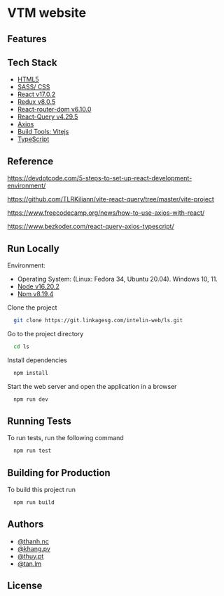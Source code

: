 # VTM website

## Features

## Tech Stack

- [HTML5](https://developer.mozilla.org/en-US/docs/Glossary/HTML5)
- [SASS/ CSS](https://sass-lang.com/install)
- [React v17.0.2](https://legacy.reactjs.org/)
- [Redux v8.0.5](https://react-redux.js.org/)
- [React-router-dom v6.10.0](react-router-dom)
- [React-Query v4.29.5](https://tanstack.com/query/v3)
- [Axios](https://github.com/axios/axios)
- [Build Tools: Vitejs](https://vitejs.dev/guide)
- [TypeScript](https://www.typescriptlang.org)

## Reference

https://devdotcode.com/5-steps-to-set-up-react-development-environment/

https://github.com/TLRKiliann/vite-react-query/tree/master/vite-project

https://www.freecodecamp.org/news/how-to-use-axios-with-react/

https://www.bezkoder.com/react-query-axios-typescript/

## Run Locally

Environment:

- Operating System: (Linux: Fedora 34, Ubuntu 20.04). Windows 10, 11.
- [Node v16.20.2](https://nodejs.org/en/blog/release/v16.20.2)
- [Npm v8.19.4](https://www.npmjs.com/package/npm/v/8.19.4)

Clone the project

```bash
  git clone https://git.linkagesg.com/intelin-web/ls.git
```

Go to the project directory

```bash
  cd ls
```

Install dependencies

```bash
  npm install
```

Start the web server and open the application in a browser

```bash
  npm run dev
```

## Running Tests

To run tests, run the following command

```bash
  npm run test
```

## Building for Production

To build this project run

```bash
  npm run build
```

## Authors

- [@thanh.nc]()
- [@khang.pv]()
- [@thuy.pt]()
- [@tan.lm]()

## License
